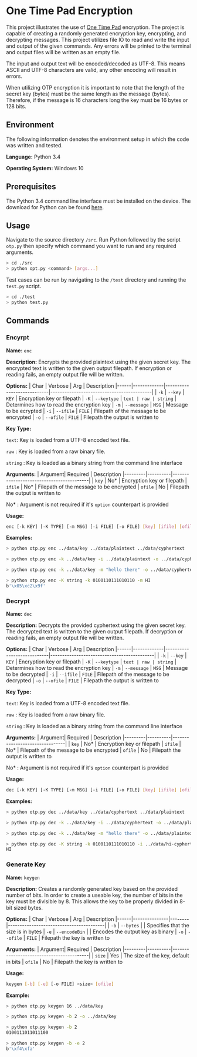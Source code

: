 # One Time Pad Encryption

This project illustrates the use of [One Time Pad](https://en.wikipedia.org/wiki/One-time_pad) encryption. The project is capable of creating a randomly generated encryption key, encrypting, and decrypting messages. This project utilizes file IO to read and write the input and output of the given commands. Any errors will be printed to the terminal and output files will be written as an empty file.

The input and output text will be encoded/decoded as UTF-8. This means ASCII and UTF-8 characters are valid, any other encoding will result in errors.

When utilizing OTP encryption it is important to note that the length of the secret key (bytes) must be the same length as the message (bytes). Therefore, if the message is 16 characters long the key must be 16 bytes or 128 bits.



## Environment

The following information denotes the environment setup in which the code was written and tested.

**Language:** Python 3.4

**Operating System:** Windows 10



## Prerequisites

The Python 3.4 command line interface must be installed on the device. The download for Python can be found [here](https://www.python.org/downloads/).



## Usage
Navigate to the source directory `/src`. Run Python followed by the script `otp.py` then specify which command you want to run and any required arguments.

```bash
> cd ./src
> python opt.py <command> [args...]
```

Test cases can be run by navigating to the `/test` directory and running the `test.py` script.

```bash
> cd ./test
> python test.py
```



## Commands

### Encyrpt
**Name:** `enc`

**Description:** Encrypts the provided plaintext using the given secret key. The encrypted text is written to the given output filepath. If encryption or reading fails, an empty output file will be written.

**Options:**
| Char | Verbose     | Arg                        | Description
|------|-------------|----------------------------|-------------------------------------------|
| `-k` | `--key`     | `KEY`                      | Encryption key or filepath
| `-K` | `--keytype` | `text | raw | string`      | Determines how to read the encryption key
| `-m` | `--message` | `MSG`                      | Message to be ecrypted
| `-i` | `--ifile`   | `FILE`                     | Filepath of the message to be encrypted
| `-o` | `--ofile`   | `FILE`                     | Filepath the output is written to

**Key Type:**

`text`: Key is loaded from a UTF-8 encoded text file.

`raw` : Key is loaded from a raw binary file.

`string` : Key is loaded as a binary string from the command line interface

**Arguments:**
| Argument| Required | Description
|---------|----------|------------------------------------------|
| `key`   | No*      | Encryption key or filepath
| `ifile` | No*      | Filepath of the message to be encrypted
| `ofile` | No       | Filepath the output is written to

No* : Argument is not required if it's `option` counterpart is provided

**Usage:**
```bash
enc [-k KEY] [-K TYPE] [-m MSG] [-i FILE] [-o FILE] [key] [ifile] [ofile]
```

**Examples:**
```bash
> python otp.py enc ../data/key ../data/plaintext ../data/cyphertext

> python otp.py enc -k ../data/key -i ../data/plaintext -o ../data/cyphertext

> python otp.py enc -k ../data/key -m "hello there" -o ../data/cyphertext

> python otp.py enc -K string -k 0100110111010110 -m HI 
b'\x05\xc2\x9f'
```



### Decrypt
**Name:** `dec`

**Description:** Decrypts the provided cyphertext using the given secret key. The decrypted text is written to the given output filepath. If decryption or reading fails, an empty output file will be written.

**Options:**
| Char | Verbose     | Arg                        | Description
|------|-------------|----------------------------|--------------------------------------------|
| `-k` | `--key`     | `KEY`                      | Encryption key or filepath
| `-K` | `--keytype` | `text | raw | string`      | Determines how to read the encryption key
| `-m` | `--message` | `MSG`                      | Message to be decrypted
| `-i` | `--ifile`   | `FILE`                     | Filepath of the message to be decrypted
| `-o` | `--ofile`   | `FILE`                     | Filepath the output is written to

**Key Type:**

`text`: Key is loaded from a UTF-8 encoded text file.

`raw` : Key is loaded from a raw binary file.

`string` : Key is loaded as a binary string from the command line interface

**Arguments:**
| Argument| Required | Description
|---------|----------|--------------------------------|
| `key`   | No*      | Encryption key or filepath
| `ifile` | No*      | Filepath of the message to be encrypted
| `ofile` | No       | Filepath the output is written to

No* : Argument is not required if it's `option` counterpart is provided

**Usage:**
```bash
dec [-k KEY] [-K TYPE] [-m MSG] [-i FILE] [-o FILE] [key] [ifile] [ofile]
```

**Examples:**
```bash
> python otp.py dec ../data/key ../data/cyphertext ../data/plaintext

> python otp.py dec -k ../data/key -i ../data/cyphertext -o ../data/plaintext

> python otp.py dec -k ../data/key -m "hello there" -o ../data/plaintext

> python otp.py dec -K string -k 0100110111010110 -i ../data/hi-cyphertext
HI
```


### Generate Key
**Name:** `keygen`

**Description:** Creates a randomly generated key based on the provided number of bits. In order to create a useable key, the number of bits in the key must be divisible by 8. This allows the key to be properly divided in 8-bit sized bytes.  

**Options:**
| Char | Verbose       | Arg    | Description
|------|---------------|--------|-----------------------------------------|
| `-b` | `--bytes`     |        | Specifies that the size is in bytes
| `-e` | `--encodeBin` |        | Encodes the output key as binary
| `-o` | `--ofile`     | `FILE` | Filepath the key is written to

**Arguments:**
| Argument| Required | Description
|---------|----------|------------------------------------------|
| `size`  | Yes      | The size of the key, default in bits
| `ofile` | No       | Filepath the key is written to

**Usage:**
```bash
keygen [-b] [-e] [-o FILE] <size> [ofile]
```

**Example:**
```bash
> python otp.py keygen 16 ../data/key

> python otp.py keygen -b 2 -o ../data/key

> python otp.py keygen -b 2
0100111011011100

> python otp.py keygen -b -e 2
b'\xf4\xfa'
```
